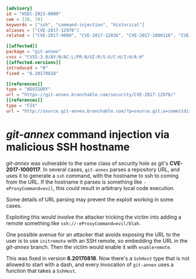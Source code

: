```toml
[advisory]
id = "HSEC-2023-0009"
cwe = [20, 78]
keywords = ["ssh", "command-injection", "historical"]
aliases = ["CVE-2017-12976"]
related = ["CVE-2017-9800", "CVE-2017-12836", "CVE-2017-1000116", "CVE-2017-1000117"]

[[affected]]
package = "git-annex"
cvss = "CVSS:3.0/AV:N/AC:L/PR:N/UI:R/S:U/C:H/I:H/A:H"
[[affected.versions]]
introduced = "0"
fixed = "6.20170818"

[[references]]
type = "ADVISORY"
url = "https://git-annex.branchable.com/security/CVE-2017-12976/"
[[references]]
type = "FIX"
url = "http://source.git-annex.branchable.com/?p=source.git;a=commitdiff;h=df11e54788b254efebb4898b474de11ae8d3b471"
```

# *git-annex* command injection via malicious SSH hostname

*git-annex* was vulnerable to the same class of security hole as
git's **CVE-2017-1000117**. In several cases, `git-annex` parses a
repository URL, and uses it to generate a `ssh` command, with the
hostname to ssh to coming from the URL. If the hostname it parses is
something like `-eProxyCommand=evil`, this could result in arbitrary
local code execution.

Some details of URL parsing may prevent the exploit working in some
cases.

Exploiting this would involve the attacker tricking the victim into
adding a remote something like `ssh://-eProxyCommand=evil/blah`.

One possible avenue for an attacker that avoids exposing the URL to
the user is to use `initremote` with an SSH remote, so embedding the
URL in the *git-annex* branch. Then the victim would enable it with
`enableremote`.

This was fixed in version **6.20170818**. Now there's a `SshHost`
type that is not allowed to start with a dash, and every invocation
of `git-annex` uses a function that takes a `SshHost`.
